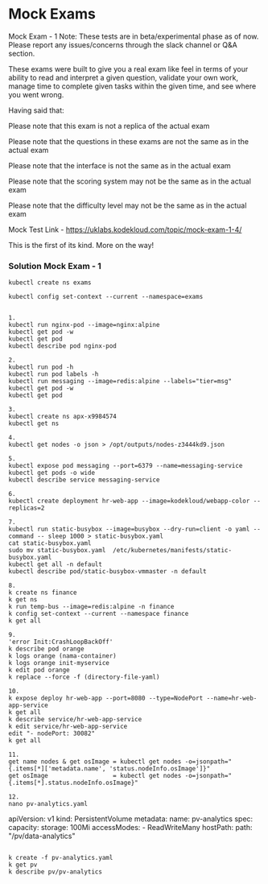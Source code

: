 # Mock Exams

Mock Exam - 1
Note: These tests are in beta/experimental phase as of now. Please report any issues/concerns through the slack channel or Q&A section.

These exams were built to give you a real exam like feel in terms of your ability to read and interpret a given question, validate your own work, manage time to complete given tasks within the given time, and see where you went wrong.

Having said that:

Please note that this exam is not a replica of the actual exam

Please note that the questions in these exams are not the same as in the actual exam

Please note that the interface is not the same as in the actual exam

Please note that the scoring system may not be the same as in the actual exam

Please note that the difficulty level may not be the same as in the actual exam



Mock Test Link - https://uklabs.kodekloud.com/topic/mock-exam-1-4/



This is the first of its kind. More on the way!

### Solution Mock Exam - 1

```
kubectl create ns exams

kubectl config set-context --current --namespace=exams


1.
kubectl run nginx-pod --image=nginx:alpine
kubectl get pod -w
kubectl get pod 
kubectl describe pod nginx-pod

2.
kubectl run pod -h
kubectl run pod labels -h
kubectl run messaging --image=redis:alpine --labels="tier=msg"
kubectl get pod -w
kubectl get pod

3.
kubectl create ns apx-x9984574
kubectl get ns

4.
kubectl get nodes -o json > /opt/outputs/nodes-z3444kd9.json

5.
kubectl expose pod messaging --port=6379 --name=messaging-service
kubectl get pods -o wide
kubectl describe service messaging-service

6.
kubectl create deployment hr-web-app --image=kodekloud/webapp-color --replicas=2

7.
kubectl run static-busybox --image=busybox --dry-run=client -o yaml --command -- sleep 1000 > static-busybox.yaml
cat static-busybox.yaml 
sudo mv static-busybox.yaml  /etc/kubernetes/manifests/static-busybox.yaml
kubectl get all -n default
kubectl describe pod/static-busybox-vmmaster -n default

8.
k create ns finance
k get ns
k run temp-bus --image=redis:alpine -n finance
k config set-context --current --namespace finance
k get all

9.
'error Init:CrashLoopBackOff'
k describe pod orange
k logs orange (nama-container)
k logs orange init-myservice
k edit pod orange
k replace --force -f (directory-file-yaml)

10.
k expose deploy hr-web-app --port=8080 --type=NodePort --name=hr-web-app-service 
k get all
k describe service/hr-web-app-service
k edit service/hr-web-app-service
edit "- nodePort: 30082"
k get all

11.
get name nodes & get osImage = kubectl get nodes -o=jsonpath="{.items[*]['metadata.name', 'status.nodeInfo.osImage']}"
get osImage                  = kubectl get nodes -o=jsonpath="{.items[*].status.nodeInfo.osImage}" 

12.
nano pv-analytics.yaml
```
apiVersion: v1
kind: PersistentVolume
metadata:
  name: pv-analytics
spec:
  capacity:
    storage: 100Mi
  accessModes:
    - ReadWriteMany
  hostPath:
    path: "/pv/data-analytics"
```

k create -f pv-analytics.yaml 
k get pv
k describe pv/pv-analytics
```

